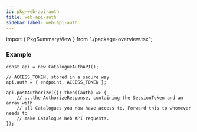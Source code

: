 ```yaml
---
id: pkg-web-api-auth
title: web-api-auth
sidebar_label: web-api-auth
---
```


import { PkgSummaryView } from "./package-overview.tsx";

<PkgSummaryView n="web-api-auth" />

### Example

```tsx
const api = new CatalogueAuthAPI();

// ACCESS_TOKEN, stored in a secure way
api.auth = { endpoint, ACCESS_TOKEN };

api.postAuthorize({}).then((auth) => {
	// ...the AuthorizeResponse, containing the SessionToken and an array with
	// all Catalogues you now have access to. Forward this to whomever needs to
	// make Catalogue Web API requests.
});
```
